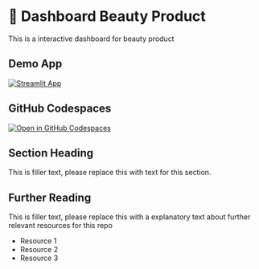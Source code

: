 # 💄 Dashboard Beauty Product

This is a interactive dashboard for beauty product 

## Demo App

[![Streamlit App](https://static.streamlit.io/badges/streamlit_badge_black_white.svg)](https://beautydashboard.streamlit.app/)

## GitHub Codespaces

[![Open in GitHub Codespaces](https://github.com/codespaces/badge.svg)](https://codespaces.new/streamlit/app-starter-kit?quickstart=1)

## Section Heading

This is filler text, please replace this with text for this section.

## Further Reading

This is filler text, please replace this with a explanatory text about further relevant resources for this repo
- Resource 1
- Resource 2
- Resource 3
